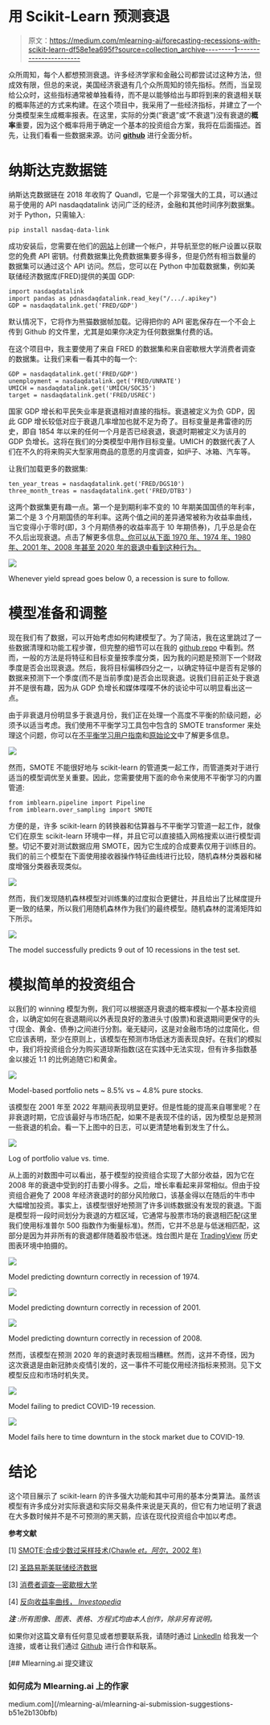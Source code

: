 # 用 Scikit-Learn 预测衰退

> 原文：<https://medium.com/mlearning-ai/forecasting-recessions-with-scikit-learn-df58e1ea695f?source=collection_archive---------1----------------------->

众所周知，每个人都想预测衰退。许多经济学家和金融公司都尝试过这种方法，但成效有限，但总的来说，美国经济衰退有几个众所周知的领先指标。然而，当呈现给公众时，这些指标通常被单独看待，而不是以能够给出与即将到来的衰退相关联的概率陈述的方式来构建。在这个项目中，我采用了一些经济指标，并建立了一个分类模型来生成概率报表。在这里，实际的分类(“衰退”或“不衰退”)没有衰退的**概率**重要，因为这个概率将用于确定一个基本的投资组合方案，我将在后面描述。首先，让我们看看一些数据来源。访问 [**github**](https://github.com/DanlBradley/RecessionPredictor) 进行全面分析。

# 纳斯达克数据链

纳斯达克数据链在 2018 年收购了 Quandl，它是一个非常强大的工具，可以通过易于使用的 API nasdaqdatalink 访问广泛的经济，金融和其他时间序列数据集。对于 Python，只需输入:

```
pip install nasdaq-data-link
```

成功安装后，您需要在他们的[网站](https://data.nasdaq.com/)上创建一个帐户，并导航至您的帐户设置以获取您的免费 API 密钥。付费数据集比免费数据集要多得多，但是仍然有相当数量的数据集可以通过这个 API 访问。然后，您可以在 Python 中加载数据集，例如美联储经济数据库(FRED)提供的美国 GDP:

```
import nasdaqdatalink
import pandas as pdnasdaqdatalink.read_key("/.../.apikey")
GDP = nasdaqdatalink.get('FRED/GDP')
```

默认情况下，它将作为熊猫数据帧加载。记得把你的 API 密匙保存在一个不会上传到 Github 的文件里，尤其是如果你决定为任何数据集付费的话。

在这个项目中，我主要使用了来自 FRED 的数据集和来自密歇根大学消费者调查的数据集。让我们来看一看其中的每一个:

```
GDP = nasdaqdatalink.get('FRED/GDP')
unemployment = nasdaqdatalink.get('FRED/UNRATE')
UMICH = nasdaqdatalink.get('UMICH/SOC35')
target = nasdaqdatalink.get('FRED/USREC')
```

国家 GDP 增长和平民失业率是衰退相对直接的指标。衰退被定义为负 GDP，因此 GDP 增长较低对应于衰退几率增加也就不足为奇了。目标变量是弗雷德的历史，即自 1854 年以来的任何一个月是否已经衰退，衰退时期被定义为该月的 GDP 负增长。这将在我们的分类模型中用作目标变量。UMICH 的数据代表了人们在不久的将来购买大型家用商品的意愿的月度调查，如炉子、冰箱、汽车等。

让我们加载更多的数据集:

```
ten_year_treas = nasdaqdatalink.get('FRED/DGS10')
three_month_treas = nasdaqdatalink.get('FRED/DTB3')
```

这两个数据集更有趣一点。第一个是到期利率不变的 10 年期美国国债的年利率，第二个是 3 个月期国债的年利率。这两个值之间的差异通常被称为收益率曲线，当它变得小于零时(即，3 个月期债券的收益率高于 10 年期债券)，几乎总是会在不久后出现衰退。点击了解更多信息[。你可以从下面 1970 年、1974 年、1980 年、2001 年、2008 年甚至 2020 年的衰退中看到这种行为。](https://www.investopedia.com/terms/i/invertedyieldcurve.asp)

![](img/ccdc1c6a0009462f1c92c501d232d380.png)

Whenever yield spread goes below 0, a recession is sure to follow.

# 模型准备和调整

现在我们有了数据，可以开始考虑如何构建模型了。为了简洁，我在这里跳过了一些数据清理和功能工程步骤，但完整的细节可以在我的 [github repo](https://github.com/DanlBradley/RecessionPredictor) 中看到。然而，一般的方法是将特征和目标变量按季度分类，因为我的问题是预测下一个财政季度是否会出现衰退。然后，我将目标偏移四分之一，以确定特征中是否有足够的数据来预测下一个季度(而不是当前季度)是否会出现衰退。说我们目前正处于衰退并不是很有趣，因为从 GDP 负增长和媒体喋喋不休的谈论中可以明显看出这一点。

由于非衰退月份明显多于衰退月份，我们正在处理一个高度不平衡的阶级问题，必须予以适当考虑。我们使用不平衡学习工具包中包含的 SMOTE transformer 来处理这个问题，你可以在[不平衡学习用户指南](https://imbalanced-learn.org/stable/over_sampling.html#smote-adasyn)和[原始论文](https://www.jair.org/index.php/jair/article/view/10302/24590)中了解更多信息。

![](img/c131f325f56285e058bf7de3dd55c52e.png)

然而，SMOTE 不能很好地与 scikit-learn 的管道类一起工作，而管道类对于进行适当的模型调优至关重要。因此，您需要使用下面的命令来使用不平衡学习的内置管道:

```
from imblearn.pipeline import Pipeline
from imblearn.over_sampling import SMOTE
```

方便的是，许多 scikit-learn 的转换器和估算器与不平衡学习管道一起工作，就像它们在原生 scikit-learn 环境中一样，并且它可以直接插入网格搜索以进行模型调整。切记不要对测试数据应用 SMOTE，因为它生成的合成要素仅用于训练目的。我们的前三个模型在下面使用接收器操作特征曲线进行比较，随机森林分类器和梯度增强分类器表现类似。

![](img/fb683f42ba0fb4273d2084fc11a43217.png)

然而，我们发现随机森林模型对训练集的过度拟合更健壮，并且给出了比梯度提升更一致的结果，所以我们用随机森林作为我们的最终模型。随机森林的混淆矩阵如下所示。

![](img/783ce3616558bbf32321c0ae8e4c9391.png)

The model successfully predicts 9 out of 10 recessions in the test set.

# 模拟简单的投资组合

以我们的 winning 模型为例，我们可以根据逐月衰退的概率模拟一个基本投资组合，以确定如何在衰退期间以外表现良好的激进头寸(股票)和衰退期间更保守的头寸(现金、黄金、债券)之间进行分割。毫无疑问，这是对金融市场的过度简化，但它应该表明，至少在原则上，该模型在预测市场低迷方面表现良好。在我们的模拟中，我们将投资组合分为购买道琼斯指数(这在实践中无法实现，但有许多指数基金以接近 1:1 的比例追随它)和黄金。

![](img/0b8caadbb13c989ed4dc60c703132186.png)

Model-based portfolio nets ~ 8.5% vs ~ 4.8% pure stocks.

该模型在 2001 年至 2022 年期间表现明显更好。但是性能的提高来自哪里呢？在非衰退时期，它应该最好与市场匹配，如果不是表现不佳的话，因为模型总是预测一些衰退的机会。看一下上图中的日志，可以更清楚地看到发生了什么。

![](img/0f9f973a22a672d3a7e94df1bba86816.png)

Log of portfolio value vs. time.

从上面的对数图中可以看出，基于模型的投资组合实现了大部分收益，因为它在 2008 年的衰退中受到的打击要小得多。之后，增长率看起来非常相似。但由于投资组合避免了 2008 年经济衰退时的部分风险敞口，该基金得以在随后的牛市中大幅增加投资。事实上，该模型很好地预测了许多训练数据没有发现的衰退。下面是模型将一段时间划分为衰退的方框区域，它通常与股票市场的衰退相匹配(这里我们使用标准普尔 500 指数作为衡量标准)。然而，它并不总是与低迷相匹配，这部分是因为并非所有的衰退都伴随着股市低迷。烛台图片是在 [TradingView](https://www.tradingview.com/) 历史图表环境中拍摄的。

![](img/c10b169f2285267c6c50ed4c87e8da44.png)

Model predicting downturn correctly in recession of 1974.

![](img/25faa546c228236f548d5bdf38046b0e.png)

Model predicting downturn correctly in recession of 2001.

![](img/d39bdeb3a3264c8a2ed9ea5c970fa2fa.png)

Model predicting downturn correctly in recession of 2008.

然而，该模型在预测 2020 年的衰退时表现相当糟糕。然而，这并不奇怪，因为这次衰退是由新冠肺炎疫情引发的，这一事件不可能仅用经济指标来预测。见下文模型反应和市场时机失灵。

![](img/73cb0882ff33b091c34f48d1ef42099c.png)

Model failing to predict COVID-19 recession.

![](img/a81de2cdddf837b4bf5dad232204820f.png)

Model fails here to time downturn in the stock market due to COVID-19.

# 结论

这个项目展示了 scikit-learn 的许多强大功能和其中可用的基本分类算法。虽然该模型有许多成分对实际衰退和实际交易条件来说是天真的，但它有力地证明了衰退在大多数时候并不是不可预测的黑天鹅，应该在现代投资组合中加以考虑。

**参考文献**

[1] [SMOTE:合成少数过采样技术(Chawle *et。阿尔*，2002 年)](https://www.jair.org/index.php/jair/article/view/10302/24590)

[2] [圣路易斯美联储经济数据](https://fred.stlouisfed.org/)

[3] [消费者调查—密歇根大学](https://data.sca.isr.umich.edu/)

[4] [反向收益率曲线， *Investopedia*](https://www.investopedia.com/terms/i/invertedyieldcurve.asp)

***注*** *:所有图像、图表、表格、方程式均由本人创作，除非另有说明。*

如果你对这篇文章有任何意见或者想要联系我，请随时通过 [LinkedIn](https://www.linkedin.com/in/daniel-bradley-85653b65/) 给我发一个连接，或者让我们通过 [Github](https://github.com/DanlBradley) 进行合作和联系。

[](/mlearning-ai/mlearning-ai-submission-suggestions-b51e2b130bfb) [## Mlearning.ai 提交建议

### 如何成为 Mlearning.ai 上的作家

medium.com](/mlearning-ai/mlearning-ai-submission-suggestions-b51e2b130bfb)